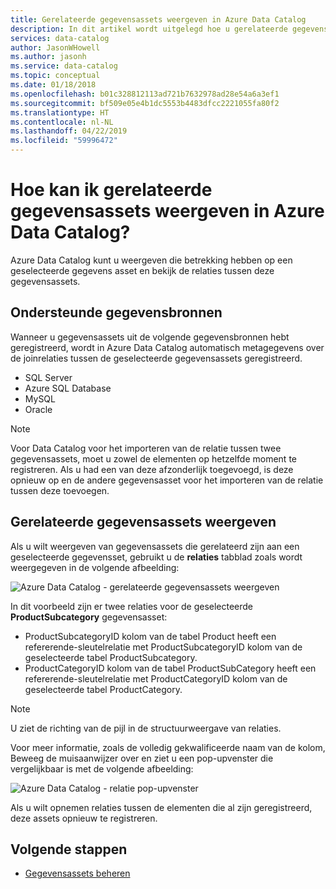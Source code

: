 ```yaml
---
title: Gerelateerde gegevensassets weergeven in Azure Data Catalog
description: In dit artikel wordt uitgelegd hoe u gerelateerde gegevensassets van een geselecteerde gegevensasset weergeven in Azure Data Catalog.
services: data-catalog
author: JasonWHowell
ms.author: jasonh
ms.service: data-catalog
ms.topic: conceptual
ms.date: 01/18/2018
ms.openlocfilehash: b01c328812113ad721b7632978ad28e54a6a3ef1
ms.sourcegitcommit: bf509e05e4b1dc5553b4483dfcc2221055fa80f2
ms.translationtype: HT
ms.contentlocale: nl-NL
ms.lasthandoff: 04/22/2019
ms.locfileid: "59996472"
---
```

# <a name="how-to-view-related-data-assets-in-azure-data-catalog"></a>Hoe kan ik gerelateerde gegevensassets weergeven in Azure Data Catalog?
Azure Data Catalog kunt u weergeven die betrekking hebben op een geselecteerde gegevens asset en bekijk de relaties tussen deze gegevensassets. 

## <a name="supported-data-sources"></a>Ondersteunde gegevensbronnen 
Wanneer u gegevensassets uit de volgende gegevensbronnen hebt geregistreerd, wordt in Azure Data Catalog automatisch metagegevens over de joinrelaties tussen de geselecteerde gegevensassets geregistreerd. 

- SQL Server
- Azure SQL Database
- MySQL
- Oracle

> [!NOTE]
> Voor Data Catalog voor het importeren van de relatie tussen twee gegevensassets, moet u zowel de elementen op hetzelfde moment te registreren. Als u had een van deze afzonderlijk toegevoegd, is deze opnieuw op en de andere gegevensasset voor het importeren van de relatie tussen deze toevoegen.

## <a name="view-related-data-assets"></a>Gerelateerde gegevensassets weergeven
Als u wilt weergeven van gegevensassets die gerelateerd zijn aan een geselecteerde gegevensset, gebruikt u de **relaties** tabblad zoals wordt weergegeven in de volgende afbeelding: 

![Azure Data Catalog - gerelateerde gegevensassets weergeven](media/data-catalog-how-to-view-related-data-assets/relationships-tab.png)

In dit voorbeeld zijn er twee relaties voor de geselecteerde **ProductSubcategory** gegevensasset: 

- ProductSubcategoryID kolom van de tabel Product heeft een refererende-sleutelrelatie met ProductSubcategoryID kolom van de geselecteerde tabel ProductSubcategory. 
- ProductCategoryID kolom van de tabel ProductSubCategory heeft een refererende-sleutelrelatie met ProductCategoryID kolom van de geselecteerde tabel ProductCategory.

> [!NOTE]
> U ziet de richting van de pijl in de structuurweergave van relaties.  

Voor meer informatie, zoals de volledig gekwalificeerde naam van de kolom, Beweeg de muisaanwijzer over en ziet u een pop-upvenster die vergelijkbaar is met de volgende afbeelding: 

![Azure Data Catalog - relatie pop-upvenster](media/data-catalog-how-to-view-related-data-assets/relationship-popup.png)

Als u wilt opnemen relaties tussen de elementen die al zijn geregistreerd, deze assets opnieuw te registreren.

## <a name="next-steps"></a>Volgende stappen
- [Gegevensassets beheren](data-catalog-how-to-manage.md)